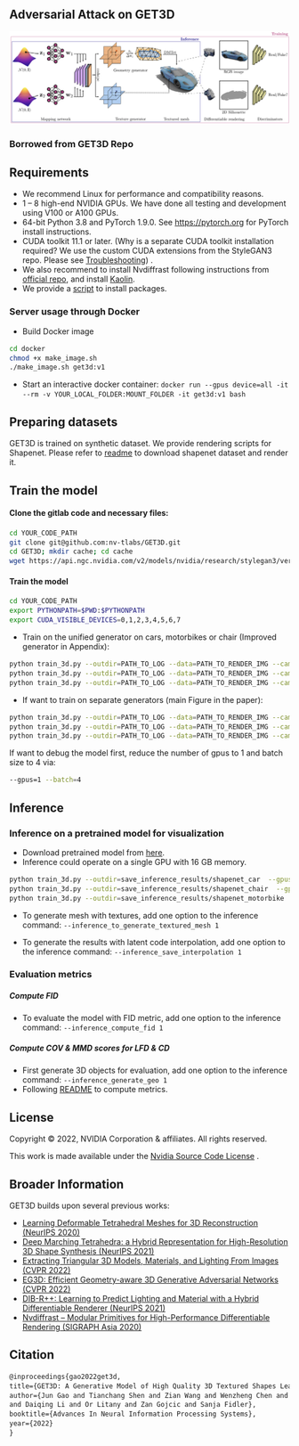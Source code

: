 ## Adversarial Attack on GET3D </sub>

![Teaser image](./docs/assets/get3d_model.png)

### Borrowed from GET3D Repo

## Requirements

* We recommend Linux for performance and compatibility reasons.
* 1 &ndash; 8 high-end NVIDIA GPUs. We have done all testing and development using V100 or A100
  GPUs.
* 64-bit Python 3.8 and PyTorch 1.9.0. See https://pytorch.org for PyTorch install
  instructions.
* CUDA toolkit 11.1 or later.  (Why is a separate CUDA toolkit installation required? We
  use the custom CUDA extensions from the StyleGAN3 repo. Please
  see [Troubleshooting](https://github.com/NVlabs/stylegan3/blob/main/docs/troubleshooting.md#why-is-cuda-toolkit-installation-necessary))
  .
* We also recommend to install Nvdiffrast following instructions
  from [official repo](https://github.com/NVlabs/nvdiffrast), and
  install [Kaolin](https://github.com/NVIDIAGameWorks/kaolin).
* We provide a [script](./install_get3d.sh) to install packages.

### Server usage through Docker

- Build Docker image

```bash
cd docker
chmod +x make_image.sh
./make_image.sh get3d:v1
```

- Start an interactive docker
  container: `docker run --gpus device=all -it --rm -v YOUR_LOCAL_FOLDER:MOUNT_FOLDER -it get3d:v1 bash`

## Preparing datasets

GET3D is trained on synthetic dataset. We provide rendering scripts for Shapenet. Please
refer to [readme](./render_shapenet_data/README.md) to download shapenet dataset and
render it.

## Train the model

#### Clone the gitlab code and necessary files:

```bash
cd YOUR_CODE_PATH
git clone git@github.com:nv-tlabs/GET3D.git
cd GET3D; mkdir cache; cd cache
wget https://api.ngc.nvidia.com/v2/models/nvidia/research/stylegan3/versions/1/files/metrics/inception-2015-12-05.pkl
```

#### Train the model

```bash
cd YOUR_CODE_PATH 
export PYTHONPATH=$PWD:$PYTHONPATH
export CUDA_VISIBLE_DEVICES=0,1,2,3,4,5,6,7
```

- Train on the unified generator on cars, motorbikes or chair (Improved generator in
  Appendix):

```bash
python train_3d.py --outdir=PATH_TO_LOG --data=PATH_TO_RENDER_IMG --camera_path PATH_TO_RENDER_CAMERA --gpus=8 --batch=32 --gamma=40 --data_camera_mode shapenet_car  --dmtet_scale 1.0  --use_shapenet_split 1  --one_3d_generator 1  --fp32 0
python train_3d.py --outdir=PATH_TO_LOG --data=PATH_TO_RENDER_IMG --camera_path PATH_TO_RENDER_CAMERA --gpus=8 --batch=32 --gamma=80 --data_camera_mode shapenet_motorbike  --dmtet_scale 1.0  --use_shapenet_split 1  --one_3d_generator 1  --fp32 0
python train_3d.py --outdir=PATH_TO_LOG --data=PATH_TO_RENDER_IMG --camera_path PATH_TO_RENDER_CAMERA --gpus=8 --batch=32 --gamma=400 --data_camera_mode shapenet_chair  --dmtet_scale 0.8  --use_shapenet_split 1  --one_3d_generator 1  --fp32 0
```

- If want to train on separate generators (main Figure in the paper):

```bash
python train_3d.py --outdir=PATH_TO_LOG --data=PATH_TO_RENDER_IMG --camera_path PATH_TO_RENDER_CAMERA --gpus=8 --batch=32 --gamma=40 --data_camera_mode shapenet_car  --dmtet_scale 1.0  --use_shapenet_split 1  --one_3d_generator 0
python train_3d.py --outdir=PATH_TO_LOG --data=PATH_TO_RENDER_IMG --camera_path PATH_TO_RENDER_CAMERA --gpus=8 --batch=32 --gamma=80 --data_camera_mode shapenet_motorbike  --dmtet_scale 1.0  --use_shapenet_split 1  --one_3d_generator 0
python train_3d.py --outdir=PATH_TO_LOG --data=PATH_TO_RENDER_IMG --camera_path PATH_TO_RENDER_CAMERA --gpus=8 --batch=32 --gamma=3200 --data_camera_mode shapenet_chair  --dmtet_scale 0.8  --use_shapenet_split 1  --one_3d_generator 0
```

If want to debug the model first, reduce the number of gpus to 1 and batch size to 4 via:

```bash
--gpus=1 --batch=4
```

## Inference

### Inference on a pretrained model for visualization

- Download pretrained model from [here](https://drive.google.com/drive/folders/1oJ-FmyVYjIwBZKDAQ4N1EEcE9dJjumdW?usp=sharing).
- Inference could operate on a single GPU with 16 GB memory.

```bash
python train_3d.py --outdir=save_inference_results/shapenet_car  --gpus=1 --batch=4 --gamma=40 --data_camera_mode shapenet_car  --dmtet_scale 1.0  --use_shapenet_split 1  --one_3d_generator 1  --fp32 0 --inference_vis 1 --resume_pretrain MODEL_PATH
python train_3d.py --outdir=save_inference_results/shapenet_chair  --gpus=1 --batch=4 --gamma=40 --data_camera_mode shapenet_chair  --dmtet_scale 0.8  --use_shapenet_split 1  --one_3d_generator 1  --fp32 0 --inference_vis 1 --resume_pretrain MODEL_PATH
python train_3d.py --outdir=save_inference_results/shapenet_motorbike  --gpus=1 --batch=4 --gamma=40 --data_camera_mode shapenet_motorbike  --dmtet_scale 1.0  --use_shapenet_split 1  --one_3d_generator 1  --fp32 0 --inference_vis 1 --resume_pretrain MODEL_PATH
```

- To generate mesh with textures, add one option to the inference
  command: `--inference_to_generate_textured_mesh 1`

- To generate the results with latent code interpolation, add one option to the inference
  command: `--inference_save_interpolation 1`

### Evaluation metrics

##### Compute FID

- To evaluate the model with FID metric, add one option to the inference
  command: `--inference_compute_fid 1`

##### Compute COV & MMD scores for LFD & CD

- First generate 3D objects for evaluation, add one option to the inference
  command: `--inference_generate_geo 1`
- Following [README](./evaluation_scripts/README.md) to compute metrics.

## License

Copyright &copy; 2022, NVIDIA Corporation & affiliates. All rights reserved.

This work is made available under
the [Nvidia Source Code License](https://github.com/nv-tlabs/GET3D/blob/master/LICENSE.txt)
.

## Broader Information

GET3D builds upon several previous works:

- [Learning Deformable Tetrahedral Meshes for 3D Reconstruction (NeurIPS 2020)](https://nv-tlabs.github.io/DefTet/)
- [Deep Marching Tetrahedra: a Hybrid Representation for High-Resolution 3D Shape Synthesis (NeurIPS 2021)](https://nv-tlabs.github.io/DMTet/)
- [Extracting Triangular 3D Models, Materials, and Lighting From Images (CVPR 2022)](https://nvlabs.github.io/nvdiffrec/)
- [EG3D: Efficient Geometry-aware 3D Generative Adversarial Networks (CVPR 2022)](https://nvlabs.github.io/eg3d/)
- [DIB-R++: Learning to Predict Lighting and Material with a Hybrid Differentiable Renderer (NeurIPS 2021)](https://nv-tlabs.github.io/DIBRPlus/)
- [Nvdiffrast – Modular Primitives for High-Performance Differentiable Rendering (SIGRAPH Asia 2020)](https://nvlabs.github.io/nvdiffrast/)

## Citation

```latex
@inproceedings{gao2022get3d,
title={GET3D: A Generative Model of High Quality 3D Textured Shapes Learned from Images},
author={Jun Gao and Tianchang Shen and Zian Wang and Wenzheng Chen and Kangxue Yin
and Daiqing Li and Or Litany and Zan Gojcic and Sanja Fidler},
booktitle={Advances In Neural Information Processing Systems},
year={2022}
}
```
